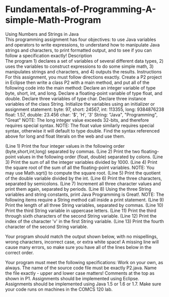 # Fundamentals-of-Programming-A-simple-Math-Program
Using Numbers and Strings in Java  
This programming assignment has four objectives: to use Java variables and operators to write expressions, to understand how to manipulate Java strings and characters, to print formatted output, and to see if you can follow a specification exactly! 
Description  
The program 1) declares a set of variables of several different data types, 2) uses the variables to construct expressions to do some simple math, 3) manipulates strings and characters, and 4) outputs the results. 
Instructions  For this assignment, you must follow directions exactly. Create a P2 project in Eclipse then write a class P2 with a main method, and put all of the following code into the main method: 
Declare an integer variable of type byte, short, int, and long. Declare a floating-point variable of type float, and double. Declare three variables of type char. Declare three instance variables of the class String. Initialize the variables using an initializer or assignment statement: byte: 97, short: 24567, int: 113355, long: 9384876238 float: 1.57, double: 23.456 char: '$', 'H', '3' String: "Java", "Programming", "Great" NOTE: The long integer value exceeds 32-bits, and therefore requires special syntax. NOTE: The float value similarly requires special syntax, otherwise it will default to type double. Find the syntax referenced above for long and float literals on the web and use them. 

(Line 1) Print the four integer values in the following order (byte,short,int,long) separated by commas. 
(Line 2) Print the two floating-point values in the following order (float, double) separated by colons. 
(Line 3) Print the sum of all the integer variables divided by 1000. 
(Line 4) Print the square root of the sum of all the floating-point variables. NOTE: You may use Math.sqrt() to compute the square root. 
(Line 5) Print the quotient of the double variable divided by the int. 
(Line 6) Print the three characters, separated by semicolons. 
(Line 7) Increment all three character values and print them again, separated by periods. 
(Line 8) Using the three String variables and string constants, print Java Programming is Great!. NOTE: The following items require a String method call inside a print statement. 
(Line 9) Print the length of all three String variables, separated by commas. 
(Line 10) Print the third String variable in uppercase letters. 
(Line 11) Print the third through sixth characters of the second String variable. 
(Line 12) Print the index of the character 'v' in the first String variable. 
(Line 13) Print the fourth character of the second String variable. 
  
Your program should match the output shown below, with no mispellings, wrong characters, incorrect case, or extra white space! A missing line will cause many errors, so make sure you have all of the lines below in the correct order. 

Your program must meet the following specifications: Work on your own, as always. The name of the source code file must be exactly P2.java. Name the file exactly - upper and lower case matters! Comments at the top as shown in P1. Assignments should be implemented using Eclipse. Assignments should be implemented using Java 1.5 or 1.6 or 1.7. Make sure your code runs on machines in the COMCS 120 lab. 
